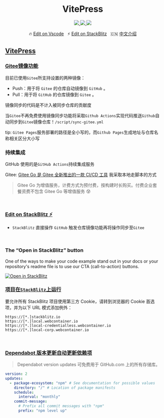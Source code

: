<h1 align="center">VitePress</h1>

<p align="center">
  <a href="https://vitejs.cn/" target="_blank">
      <img src="https://img.shields.io/badge/VitePress-1.0.0_alpha.8-646CFF">
  </a>
  <a href="https://www.sveltejs.cn" target="_blank">
      <img src="https://img.shields.io/badge/vue-3.2.37-success?logo=vue">
  </a>
  <a href="https://developer.stackblitz.com/" target="_blank">
      <img src="https://img.shields.io/badge/Stackblitz-dev_tool-1374ef?logo=StackBlitz" >
  </a>
</p>


<p align="center">
  🔥 <a href="https://github.dev/NidhoggDJoking/vitepress">Edit on Vscode</a>
  &nbsp;
  ⚡️ <a href="https://stackblitz.com/edit/jvitepress">Edit on StackBlitz</a>
  &nbsp;
  🇨🇳 <a href="./README.md">中文介绍</a>
</p>

## [VitePress ](https://vitepress.docschina.org/)


### [Gitee镜像功能](https://gitee.com/help/articles/4336)

目前已使用`Gitee`所支持设置的两种镜像：

- Push：用于将 `Gitee` 的仓库自动镜像到 `GitHub` 。
- Pull：用于将 `GitHub` 的仓库镜像到 `Gitee` 。

镜像同步的代码是不计入被同步仓库的贡献度

当`Gitee`不再免费使用镜像同步功能将采取`Github Actions`实现代码推送`Github`自动同步到`Gitee`镜像仓库！`/script/sync-gitee.yml`

tip: `Gitee Pages`服务部署的路径是全小写的，而`Github Pages`生成地址与仓库名称相关区分大小写


### 持续集成

GitHub 使用的是`GitHub Actions`持续集成服务

Gitee: [Gitee Go 是 Gitee 全新推出的一款 CI/CD 工具](https://gitee.com/NidhoggDJoking/VitePress/gitee_go/welcome) 我采取本地走脚本的方式

> Gitee Go 为增值服务，计费方式为预付费，按构建时长购买。付费企业套餐资费不包含 Gitee Go 等增值服务 😰

<br>

### [Edit on StackBlitz ⚡️](https://stackblitz.com/edit/jvitepress)

- `StackBlitz` 直接操作 `GitHub` 触发仓库镜像功能再将操作同步至`Gitee`

<br>

### The “Open in StackBlitz” button

One of the ways to make your code example stand out in your docs or your repository's readme file is to use our CTA (call-to-action) buttons.


[![Open in StackBlitz](https://developer.stackblitz.com/img/open_in_stackblitz.svg)](https://stackblitz.com/github//NidhoggDJoking/VitePress)



### [项目在`StackBlitz`上运行](https://developer.stackblitz.com/platform/webcontainers/browser-config)

要允许所有 StackBlitz 项目使用第三方 Cookie，请转到浏览器的 Cookie 首选项，并为以下 URL 模式添加例外：

```
https://[*.]stackblitz.io
https://[*.]local.webcontainer.io
https://[*.]local-credentialless.webcontainer.io
https://[*.]local-corp.webcontainer.io
```

<br>

### [Dependabot 版本更新自动更新依赖项](https://docs.github.com/zh/code-security/dependabot/dependabot-version-updates)

> Dependabot version updates 可免费用于 GitHub.com 上的所有存储库。

```yml
version: 2
updates:
  - package-ecosystem: "npm" # See documentation for possible values
    directory: "/" # Location of package manifests
    schedule:
      interval: "monthly"
    commit-message:
      # Prefix all commit messages with "npm"
      prefix: "npm level up"
```
